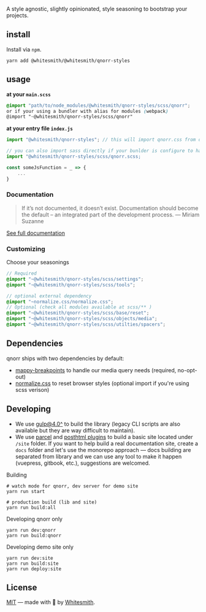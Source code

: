 A style agnostic, slightly opinionated, style seasoning to bootstrap your projects.

## install
Install via `npm`.
```shell
yarn add @whitesmith/@whitesmith/qnorr-styles
```
## usage

**at your `main.scss`**
```scss
@import "path/to/node_modules/@whitesmith/qnorr-styles/scss/qnorr";
or if your using a bundler with alias for modules (webpack)
@import "~@whitesmith/qnorr-styles/scss/qnorr"
```

**at your entry file `index.js`**
```javascript
import "@whitesmith/qnorr-styles"; // this will import qnorr.css from dist/qnorr.css

// you can also import sass directly if your bunlder is configure to handle it
import "@whitesmith/qnorr-styles/scss/qnorr.scss;

const someJsFunction = _ => {
	...
}
```

### Documentation

> If it’s not documented, it doesn’t exist. Documentation should become the default – an integrated part of the development process.
> — Miriam Suzanne

[See full documentation](https://whitesmith.github.io/qnorr-styles/)

### Customizing
Choose your seasonings
```scss
// Required
@import "~@whitesmith/qnorr-styles/scss/settings";
@import "~@whitesmith/qnorr-styles/scss/tools";

// optional external dependency
@import "~normalize.css/normalize.css";
// Optional (check all modules available at scss/** )
@import "~@whitesmith/qnorr-styles/scss/base/reset";
@import "~@whitesmith/qnorr-styles/scss/objects/media";
@import "~@whitesmith/qnorr-styles/scss/utilties/spacers";
```


## Dependencies
qnorr ships with two dependencies by default:
- [mappy-breakpoints](https://github.com/zellwk/mappy-breakpoints) to handle our media query needs (required, no-opt-out)
- [normalize.css](https://github.com/necolas/normalize.css/) to reset browser styles (optional import if you're using scss verison)


## Developing

- We use [gulp@4.0^](https://gulpjs.com/) to build the library (legacy CLI scripts are also available but they are way difficult to maintain).
- We use [parcel](https://parceljs.org/) and [posthtml plugins](https://github.com/posthtml/posthtml) to build a basic site located under `/site` folder. If you want to help build a real documentation site, create a `docs` folder and let's use the monorepo approach — docs building are separated from library and we can use any tool to make it happen (vuepress, gitbook, etc.), suggestions are welcomed.

Building
```
# watch mode for qnorr, dev server for demo site
yarn run start

# production build (lib and site)
yarn run build:all
```

Developing qnorr only
```
yarn run dev:qnorr
yarn run build:qnorr
```

Developing demo site only
```
yarn run dev:site
yarn run build:site
yarn run deploy:site
```

## License
[MIT](LICENSE) — made with 💚 by [Whitesmith](https://whitesmith.co).